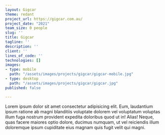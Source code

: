 ```yaml
---
layout: Gigcar
theme: redant
project_url: https://gigcar.com.au/
project_date: "2021"
team_size: 0 people
slug: ''
title: Gigcar
tagline: ''
description: ''
client: ''
lines_of_code: ''
technologies: []
images:
- type: mobile
  path: "/assets/images/projects/gigcar/gigcar-mobile.jpg"
- type: desktop
  path: "/assets/images/projects/gigcar/gigcar.jpg"
published: false

---
```

Lorem ipsum dolor sit amet consectetur adipisicing elit. Eum, laudantium ipsum ratione ab magni blanditiis voluptate dolorem vel voluptatum voluptas illum fuga nostrum provident expedita doloribus quod ut in! Alias! Neque, quas facere maiores optio dolore, ducimus numquam, ut vel reiciendis illum doloremque ipsum cupiditate eius magnam quis fugit velit qui magni.